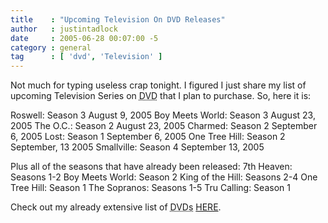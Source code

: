 ```yaml
---
title    : "Upcoming Television On DVD Releases"
author   : justintadlock
date     : 2005-06-28 00:07:00 -5
category : general
tag      : [ 'dvd', 'Television' ]
---
```


Not much for typing useless crap tonight. I figured I just share my list of upcoming Television Series on <acronym title="Digital Video Disc"> DVD</acronym> that I plan to purchase.  So, here it is:

Roswell: Season 3
August 9, 2005
Boy Meets World: Season 3
August 23, 2005
The O.C.: Season 2
August 23, 2005
Charmed: Season 2
September 6, 2005
Lost: Season 1
September 6, 2005
One Tree Hill: Season 2
September, 13 2005
Smallville: Season 4
September 13, 2005

Plus all of the seasons that have already been released:
7th Heaven: Seasons 1-2
Boy Meets World: Season 2
King of the Hill: Seasons 2-4
One Tree Hill: Season 1
The Sopranos: Seasons 1-5
Tru Calling: Season 1

Check out my already extensive list of <acronym title="Digital Video Discs"> DVDs</acronym> <a href="/movies"> HERE</a>.
